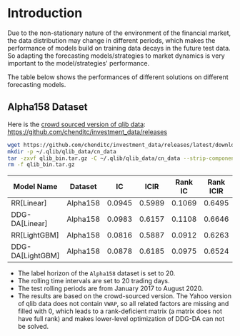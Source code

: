 # Introduction
Due to the non-stationary nature of the environment of the financial market, the data distribution may change in different periods, which makes the performance of models build on training data decays in the future test data.
So adapting the forecasting models/strategies to market dynamics is very important to the model/strategies' performance.

The table below shows the performances of different solutions on different forecasting models.

## Alpha158 Dataset
Here is the [crowd sourced version of qlib data](data_collector/crowd_source/README.md): https://github.com/chenditc/investment_data/releases
```bash
wget https://github.com/chenditc/investment_data/releases/latest/download/qlib_bin.tar.gz
mkdir -p ~/.qlib/qlib_data/cn_data
tar -zxvf qlib_bin.tar.gz -C ~/.qlib/qlib_data/cn_data --strip-components=2
rm -f qlib_bin.tar.gz
```

| Model Name       | Dataset | IC | ICIR | Rank IC | Rank ICIR | Annualized Return | Information Ratio | Max Drawdown |
|------------------|---------|------|------|---------|-----------|-------------------|-------------------|--------------|
| RR[Linear]       |Alpha158 |0.0945|0.5989|0.1069   |0.6495     |0.0857             |1.3682             |-0.0986       |
| DDG-DA[Linear]   |Alpha158 |0.0983|0.6157|0.1108   |0.6646     |0.0764             |1.1904             |-0.0769       |
| RR[LightGBM]     |Alpha158 |0.0816|0.5887|0.0912   |0.6263     |0.0771             |1.3196             |-0.0909       |
| DDG-DA[LightGBM] |Alpha158 |0.0878|0.6185|0.0975   |0.6524     |0.1261             |2.0096             |-0.0744       |

- The label horizon of the `Alpha158` dataset is set to 20.
- The rolling time intervals are set to 20 trading days.
- The test rolling periods are from January 2017 to August 2020.
- The results are based on the crowd-sourced version. The Yahoo version of qlib data does not contain `VWAP`, so all related factors are missing and filled with 0, which leads to a rank-deficient matrix (a matrix does not have full rank) and makes lower-level optimization of DDG-DA can not be solved.
